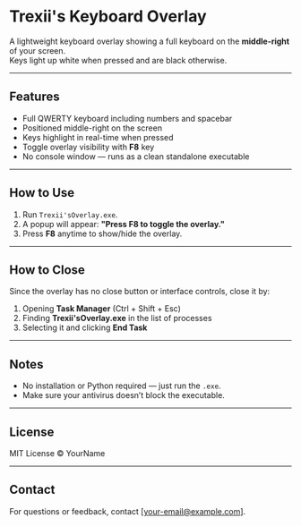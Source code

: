 # Trexii's Keyboard Overlay

A lightweight keyboard overlay showing a full keyboard on the **middle-right** of your screen.  
Keys light up white when pressed and are black otherwise.

---

## Features

- Full QWERTY keyboard including numbers and spacebar  
- Positioned middle-right on the screen  
- Keys highlight in real-time when pressed  
- Toggle overlay visibility with **F8** key  
- No console window — runs as a clean standalone executable  

---

## How to Use

1. Run `Trexii'sOverlay.exe`.  
2. A popup will appear: **"Press F8 to toggle the overlay."**  
3. Press **F8** anytime to show/hide the overlay.

---

## How to Close

Since the overlay has no close button or interface controls, close it by:

1. Opening **Task Manager** (Ctrl + Shift + Esc)  
2. Finding **Trexii'sOverlay.exe** in the list of processes  
3. Selecting it and clicking **End Task**

---

## Notes

- No installation or Python required — just run the `.exe`.  
- Make sure your antivirus doesn’t block the executable.  

---

## License

MIT License © YourName

---

## Contact

For questions or feedback, contact [your-email@example.com].
